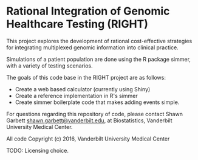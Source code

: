 Rational Integration of Genomic Healthcare Testing (RIGHT)
==========================================================

This project explores the development of rational cost-effective
strategies for integrating multiplexed genomic information
into clinical practice.

Simulations of a patient population are done using the R package
simmer, with a variety of testing scenarios.

The goals of this code base in the RIGHT project are as follows:

  * Create a web based calculator (currently using Shiny)
  * Create a reference implementation in R's simmer
  * Create simmer boilerplate code that makes adding events simple.

For questions regarding this repository of code, please contact Shawn Garbett <shawn.garbett@vanderbilt.edu>, at Biostatistics, Vanderbilt University Medical Center.

All code Copyright (c) 2016, Vanderbilt University Medical Center

TODO: Licensing choice.
